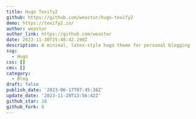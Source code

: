 ```yaml
---
title: Hugo Texify2
github: https://github.com/weastur/hugo-texify2
demo: https://texify2.io/
author: weastur
author_link: https://github.com/weastur
date: 2023-11-30T15:48:42.190Z
description: A minimal, latex-style hugo theme for personal blogging
ssg:
  - Hugo
css: []
cms: []
category:
  - Blog
draft: false
publish_date: '2023-06-17T07:45:38Z'
update_date: '2023-11-20T13:56:42Z'
github_star: 18
github_fork: 8
---
```

